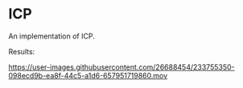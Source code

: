 # ICP
An implementation of ICP.

Results:

https://user-images.githubusercontent.com/26688454/233755350-098ecd9b-ea8f-44c5-a1d6-657951719860.mov

